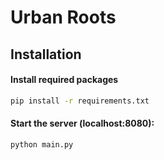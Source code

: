 # Urban Roots

## Installation

#### Install required packages
```sh
pip install -r requirements.txt
```

#### Start the server (localhost:8080):
```sh
python main.py
```